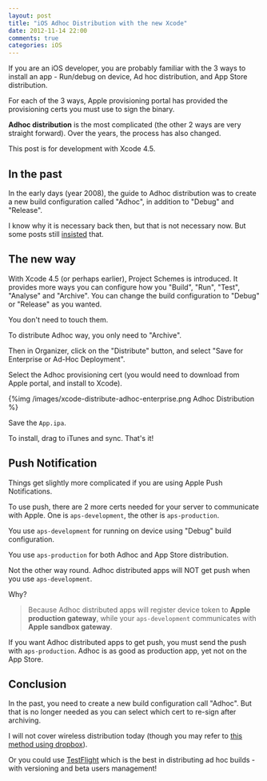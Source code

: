 ```yaml
---
layout: post
title: "iOS Adhoc Distribution with the new Xcode"
date: 2012-11-14 22:00
comments: true
categories: iOS
---
```


If you are an iOS developer, you are probably familiar with the 3 ways to install an app - Run/debug on device, Ad hoc distribution, and App Store distribution.

For each of the 3 ways, Apple provisioning portal has provided the provisioning certs you must use to sign the binary.

**Adhoc distribution** is the most complicated (the other 2 ways are very straight forward). Over the years, the process has also changed.

This post is for development with Xcode 4.5.

<!-- more -->

## In the past ##

In the early days (year 2008), the guide to Adhoc distribution was to create a new build configuration called "Adhoc", in addition to "Debug" and "Release". 

I know why it is necessary back then, but that is not necessary now. But some posts still [insisted](http://diaryofacodemonkey.ruprect.com/2011/03/18/ad-hoc-app-distribution-with-xcode-4/) that.


## The new way ##

With Xcode 4.5 (or perhaps earlier), Project Schemes is introduced. It provides more ways you can configure how you "Build", "Run", "Test", "Analyse" and "Archive". You can change the build configuration to "Debug" or "Release" as you wanted.

You don't need to touch them.

To distribute Adhoc way, you only need to "Archive".

Then in Organizer, click on the "Distribute" button, and select "Save for Enterprise or Ad-Hoc Deployment".

Select the Adhoc provisioning cert (you would need to download from Apple portal, and install to Xcode).

{%img /images/xcode-distribute-adhoc-enterprise.png Adhoc Distribution %}

Save the `App.ipa`.

To install, drag to iTunes and sync. That's it!


## Push Notification ##

Things get slightly more complicated if you are using Apple Push Notifications. 

To use push, there are 2 more certs needed for your server to communicate with Apple. One is `aps-development`, the other is `aps-production`.

You use `aps-development` for running on device using "Debug" build configuration.

You use `aps-production` for both Adhoc and App Store distribution.

Not the other way round. Adhoc distributed apps will NOT get push when you use `aps-development`.

Why? 

> Because Adhoc distributed apps will register device token to **Apple production gateway**, while your `aps-development` communicates with **Apple sandbox gateway**.

If you want Adhoc distributed apps to get push, you must send the push with `aps-production`. Adhoc is as good as production app, yet not on the App Store.


## Conclusion ##

In the past, you need to create a new build configuration call "Adhoc". But that is no longer needed as you can select which cert to re-sign after archiving.

I will not cover wireless distribution today (though you may refer to [this method using dropbox](http://blog.just2us.com/2010/12/wireless-ad-hoc-distribution-for-iphone-apps/)).

Or you could use [TestFlight](https://testflightapp.com/) which is the best in distributing ad hoc builds - with versioning and beta users management!
